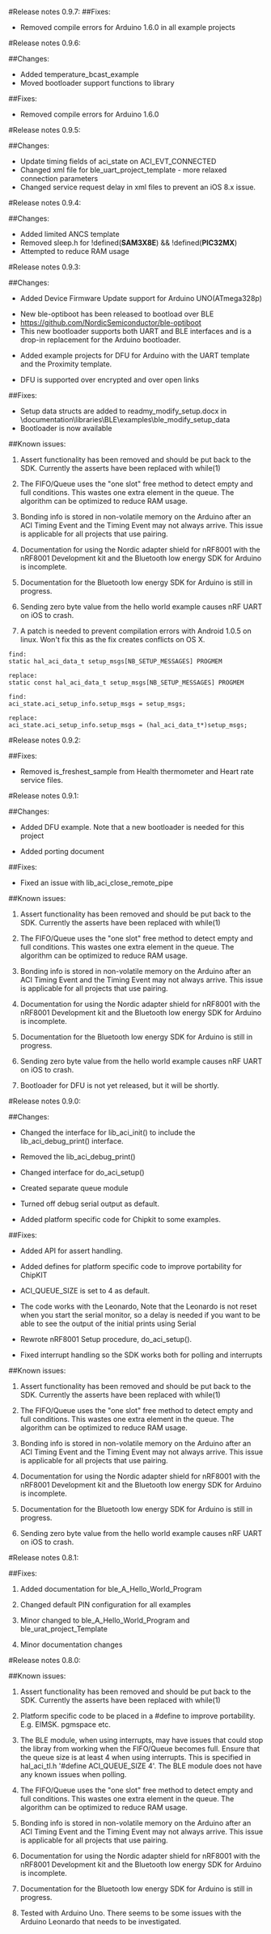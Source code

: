 #Release notes 0.9.7:
##Fixes:
* Removed compile errors for Arduino 1.6.0 in all example projects

#Release notes 0.9.6:

##Changes:
* Added temperature_bcast_example
* Moved bootloader support functions to library

##Fixes:
* Removed compile errors for Arduino 1.6.0

#Release notes 0.9.5:

##Changes:
* Update timing fields of aci_state on ACI_EVT_CONNECTED
* Changed xml file for ble_uart_project_template - more relaxed connection parameters
* Changed service request delay in xml files to prevent an iOS 8.x issue.


#Release notes 0.9.4:

##Changes:
* Added limited ANCS template
* Removed sleep.h for !defined(__SAM3X8E__) && !defined(__PIC32MX__)
* Attempted to reduce RAM usage


#Release notes 0.9.3:

##Changes:
* Added Device Firmware Update support for Arduino UNO(ATmega328p)
 - New ble-optiboot has been released to bootload over BLE
 - https://github.com/NordicSemiconductor/ble-optiboot
 - This new bootloader supports both UART and BLE interfaces and is a drop-in replacement
   for the Arduino bootloader.
* Added example projects for DFU for Arduino with the UART template and the Proximity template.
 - DFU is supported over encrypted and over open links

##Fixes:
* Setup data structs are added to readmy_modify_setup.docx in \documentation\libraries\BLE\examples\ble_modify_setup_data
* Bootloader is now available

##Known issues:
1. Assert functionality has been removed and should be put back to the SDK.
Currently the asserts have been replaced with while(1)

4. The FIFO/Queue uses the "one slot" free method to detect empty and full conditions.
This wastes one extra element in the queue.
The algorithm can be optimized to reduce RAM usage.

5. Bonding info is stored in non-volatile memory on the Arduino after an ACI Timing Event and the Timing Event may not always arrive.
This issue is applicable for all projects that use pairing.

6. Documentation for using the Nordic adapter shield for nRF8001 with the nRF8001 Development kit and the Bluetooth low energy SDK for Arduino is incomplete.

7. Documentation for the Bluetooth low energy SDK for Arduino is still in progress.

9. Sending zero byte value from the hello world example causes nRF UART on iOS to crash.

11. A patch is needed to prevent compilation errors with Android 1.0.5 on linux. Won't fix this as the fix creates conflicts on OS X.
```
find:
static hal_aci_data_t setup_msgs[NB_SETUP_MESSAGES] PROGMEM

replace:
static const hal_aci_data_t setup_msgs[NB_SETUP_MESSAGES] PROGMEM

find:
aci_state.aci_setup_info.setup_msgs = setup_msgs;

replace:
aci_state.aci_setup_info.setup_msgs = (hal_aci_data_t*)setup_msgs;
```

#Release notes 0.9.2:

##Fixes:
* Removed is_freshest_sample from Health thermometer and Heart rate service files.

#Release notes 0.9.1:

##Changes:
* Added DFU example. Note that a new bootloader is needed for this project

* Added porting document

##Fixes:
* Fixed an issue with lib_aci_close_remote_pipe

##Known issues:
1. Assert functionality has been removed and should be put back to the SDK.
Currently the asserts have been replaced with while(1)

4. The FIFO/Queue uses the "one slot" free method to detect empty and full conditions.
This wastes one extra element in the queue.
The algorithm can be optimized to reduce RAM usage.

5. Bonding info is stored in non-volatile memory on the Arduino after an ACI Timing Event and the Timing Event may not always arrive.
This issue is applicable for all projects that use pairing.

6. Documentation for using the Nordic adapter shield for nRF8001 with the nRF8001 Development kit and the Bluetooth low energy SDK for Arduino is incomplete.

7. Documentation for the Bluetooth low energy SDK for Arduino is still in progress.

9. Sending zero byte value from the hello world example causes nRF UART on iOS to crash.

10. Bootloader for DFU is not yet released, but it will be shortly.

#Release notes 0.9.0:

##Changes:
* Changed the interface for lib_aci_init() to include the lib_aci_debug_print() interface.

* Removed the lib_aci_debug_print()

* Changed interface for do_aci_setup()

* Created separate queue module

* Turned off debug serial output as default.

* Added platform specific code for Chipkit to some examples.

##Fixes:
* Added API for assert handling.

* Added defines for platform specific code to improve portability for ChipKIT

* ACI_QUEUE_SIZE is set to 4 as default.

* The code works with the Leonardo, 
  Note that the Leonardo is not reset when you start the serial monitor,
  so a delay is needed if you want to be able to see the output of the initial prints using Serial

* Rewrote nRF8001 Setup procedure, do_aci_setup().

* Fixed interrupt handling so the SDK works both for polling and interrupts

##Known issues:
1. Assert functionality has been removed and should be put back to the SDK.
Currently the asserts have been replaced with while(1)

4. The FIFO/Queue uses the "one slot" free method to detect empty and full conditions.
This wastes one extra element in the queue.
The algorithm can be optimized to reduce RAM usage.

5. Bonding info is stored in non-volatile memory on the Arduino after an ACI Timing Event and the Timing Event may not always arrive.
This issue is applicable for all projects that use pairing.

6. Documentation for using the Nordic adapter shield for nRF8001 with the nRF8001 Development kit and the Bluetooth low energy SDK for Arduino is incomplete.

7. Documentation for the Bluetooth low energy SDK for Arduino is still in progress.

9. Sending zero byte value from the hello world example causes nRF UART on iOS to crash.

#Release notes 0.8.1:

##Fixes:

1. Added documentation for ble_A_Hello_World_Program

2. Changed default PIN configuration for all examples

3. Minor changed to ble_A_Hello_World_Program and ble_urat_project_Template

4. Minor documentation changes 


#Release notes 0.8.0:

##Known issues:

1. Assert functionality has been removed and should be put back to the SDK.
Currently the asserts have been replaced with while(1)

2. Platform specific code to be placed in a #define to improve portability.
E.g. EIMSK. pgmspace etc.

3. The BLE module, when using interrupts, may have issues that could stop the libray from working when the FIFO/Queue becomes full.
Ensure that the queue size is at least 4 when using interrupts.
This is specified in hal_aci_tl.h 
'#define ACI_QUEUE_SIZE  4'. 
The BLE module does not have any known issues when polling.

4. The FIFO/Queue uses the "one slot" free method to detect empty and full conditions.
This wastes one extra element in the queue.
The algorithm can be optimized to reduce RAM usage.

5. Bonding info is stored in non-volatile memory on the Arduino after an ACI Timing Event and the Timing Event may not always arrive.
This issue is applicable for all projects that use pairing.

6. Documentation for using the Nordic adapter shield for nRF8001 with the nRF8001 Development kit and the Bluetooth low energy SDK for Arduino is incomplete.

7. Documentation for the Bluetooth low energy SDK for Arduino is still in progress.

8. Tested with Arduino Uno. There seems to be some issues with the Arduino Leonardo that needs to be investigated.

